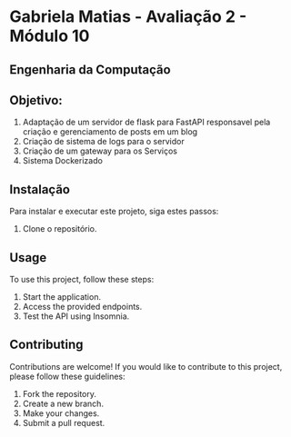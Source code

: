 # Gabriela Matias - Avaliação 2 - Módulo 10
## Engenharia da Computação

## Objetivo: 
1. Adaptação de um servidor de flask para FastAPI responsavel pela criação e gerenciamento de posts em um blog
2. Criação de sistema de logs para o servidor
3. Criação de um gateway para os Serviços
4. Sistema Dockerizado 


## Instalação
Para instalar e executar este projeto, siga estes passos:

1. Clone o repositório.

## Usage

To use this project, follow these steps:

1. Start the application.
2. Access the provided endpoints.
3. Test the API using Insomnia.

## Contributing

Contributions are welcome! If you would like to contribute to this project, please follow these guidelines:

1. Fork the repository.
2. Create a new branch.
3. Make your changes.
4. Submit a pull request.

